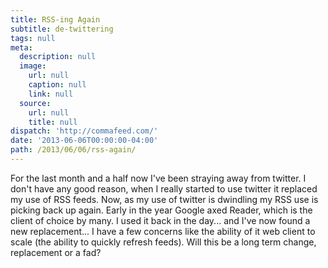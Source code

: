 ```yaml
---
title: RSS-ing Again
subtitle: de-twittering
tags: null
meta:
  description: null
  image:
    url: null
    caption: null
    link: null
  source:
    url: null
    title: null
dispatch: 'http://commafeed.com/'
date: '2013-06-06T00:00:00-04:00'
path: /2013/06/06/rss-again/
---
```


For the last month and a half now I've been straying away from twitter. I don't have any good reason, when I really started to use twitter it replaced my use of RSS feeds. Now, as my use of twitter is dwindling my RSS use is picking back up again. Early in the year Google axed Reader, which is the client of choice by many. I used it back in the day... and I've now found a new replacement... I have a few concerns like the ability of it web client to scale (the ability to quickly refresh feeds). Will this be a long term change, replacement or a fad?

